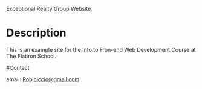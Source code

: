 Exceptional Realty Group Website

# Description

This is an example site for the Into to Fron-end Web Development
Course at The Flatiron School.

#Contact 

email: Robjciccio@gmail.com